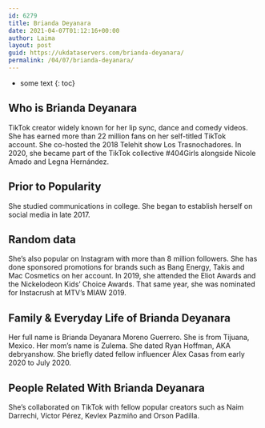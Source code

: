 ```yaml
---
id: 6279
title: Brianda Deyanara
date: 2021-04-07T01:12:16+00:00
author: Laima
layout: post
guid: https://ukdataservers.com/brianda-deyanara/
permalink: /04/07/brianda-deyanara/
---
```


* some text
{: toc}


## Who is Brianda Deyanara
                  
                  
                  
TikTok creator widely known for her lip sync, dance and comedy videos. She has earned more than 22 million fans on her self-titled TikTok account. She co-hosted the 2018 Telehit show Los Trasnochadores. In 2020, she became part of the TikTok collective #404Girls alongside Nicole Amado and Legna Hernández. 
                  
              
            
              
            
                
                
                
## Prior to Popularity
                  
                  
                  
She studied communications in college. She began to establish herself on social media in late 2017. 
                  
              
            
              
            
                
                
                
## Random data
                  
                  
                  
She&#8217;s also popular on Instagram with more than 8 million followers. She has done sponsored promotions for brands such as Bang Energy, Takis and Mac Cosmetics on her account. In 2019, she attended the Eliot Awards and the Nickelodeon Kids&#8217; Choice Awards. That same year, she was nominated for Instacrush at MTV&#8217;s MIAW 2019. 
                  
              
            
              
            
                
                
                
## Family & Everyday Life of Brianda Deyanara
                  
                  
                  
Her full name is Brianda Deyanara Moreno Guerrero. She is from Tijuana, Mexico. Her mom&#8217;s name is Zulema. She dated Ryan Hoffman, AKA debryanshow. She briefly dated fellow influencer Álex Casas from early 2020 to July 2020. 
                  
              
            
              
            
                
                
                
## People Related With Brianda Deyanara
                  
                  
                  
She&#8217;s collaborated on TikTok with fellow popular creators such as Naim Darrechi, Víctor Pérez, Kevlex Pazmiño and Orson Padilla. 
                  
              
            
              
            
                
              
            
              
              
            
            
              
            
          
          
          